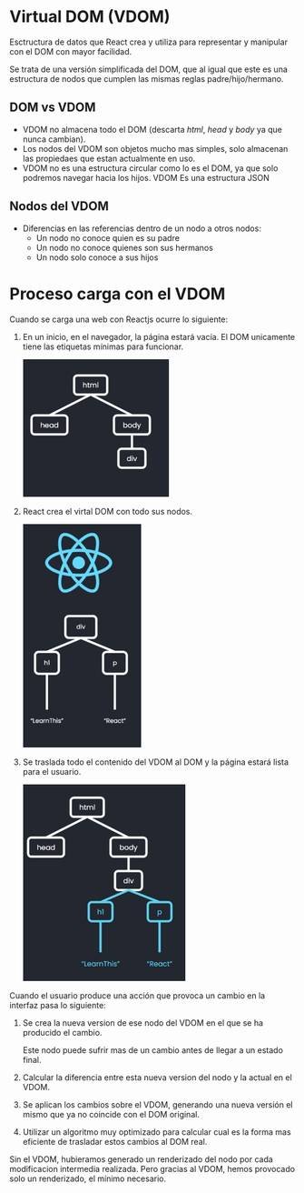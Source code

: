 # Virtual DOM (VDOM)

Esctructura de datos que React crea y utiliza para representar y manipular con el DOM con mayor facilidad.

Se trata de una versión simplificada del DOM, que al igual que este es una estructura de nodos que cumplen las mismas reglas padre/hijo/hermano.

## DOM vs VDOM

- VDOM no almacena todo el DOM (descarta _html_, _head_ y _body_ ya que nunca cambian).
- Los nodos del VDOM son objetos mucho mas simples, solo almacenan las propiedaes que estan actualmente en uso.
- VDOM no es una estructura circular como lo es el DOM, ya que solo podremos navegar hacia los hijos. VDOM Es una estructura JSON

## Nodos del VDOM

- Diferencias en las referencias dentro de un nodo a otros nodos:
  - Un nodo no conoce quien es su padre
  - Un nodo no conoce quienes son sus hermanos
  - Un nodo solo conoce a sus hijos

# Proceso carga con el VDOM

Cuando se carga una web con Reactjs ocurre lo siguiente:

1.  En un inicio, en el navegador, la página estará vacía. El DOM unicamente tiene las etiquetas mínimas para funcionar.

    ![VDOM_1](./images/VDOM_1.PNG)

2.  React crea el virtal DOM con todo sus nodos.

    ![VDOM_2](./images/VDOM_2.PNG)

3.  Se traslada todo el contenido del VDOM al DOM y la página estará lista para el usuario.

    ![VDOM_3](./images/VDOM_3.PNG)

Cuando el usuario produce una acción que provoca un cambio en la interfaz pasa lo siguiente:

1.  Se crea la nueva version de ese nodo del VDOM en el que se ha producido el cambio.

    Este nodo puede sufrir mas de un cambio antes de llegar a un estado final.

2.  Calcular la diferencia entre esta nueva version del nodo y la actual en el VDOM.

3.  Se aplican los cambios sobre el VDOM, generando una nueva versión el mismo que ya no coincide con el DOM original.

4.  Utilizar un algoritmo muy optimizado para calcular cual es la forma mas eficiente de trasladar estos cambios al DOM real.

Sin el VDOM, hubieramos generado un renderizado del nodo por cada modificacion intermedia realizada. Pero gracias al VDOM, hemos provocado solo un renderizado, el mínimo necesario.
